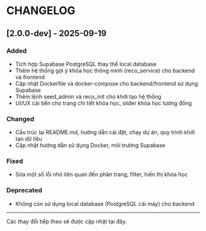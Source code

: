 # CHANGELOG

## [2.0.0-dev] - 2025-09-19

### Added

- Tích hợp Supabase PostgreSQL thay thế local database
- Thêm hệ thống gợi ý khóa học thông minh (reco_service) cho backend và frontend
- Cập nhật Dockerfile và docker-compose cho backend/frontend sử dụng Supabase
- Thêm lệnh seed_admin và reco_init cho khởi tạo hệ thống
- UI/UX cải tiến cho trang chi tiết khóa học, slider khóa học tương đồng

### Changed

- Cấu trúc lại README.md, hướng dẫn cài đặt, chạy dự án, quy trình khởi tạo dữ liệu
- Cập nhật hướng dẫn sử dụng Docker, môi trường Supabase

### Fixed

- Sửa một số lỗi nhỏ liên quan đến phân trang, filter, hiển thị khóa học

### Deprecated

- Không còn sử dụng local database (PostgreSQL cài máy) cho backend

---

Các thay đổi tiếp theo sẽ được cập nhật tại đây.
